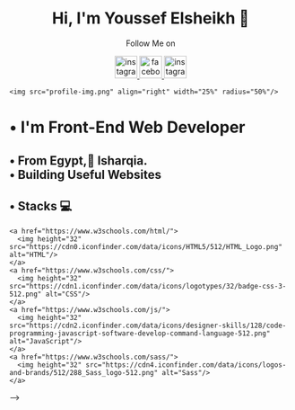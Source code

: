   <h1 align="center">Hi, I'm Youssef Elsheikh 👋</h1>
  <p align="center" >Follow Me on</p>
  <p align="center" >
      <a href="https://www.instagram.com/youssef.elshekh.73/">
        <img height="40" src="https://cdn3.iconfinder.com/data/icons/2018-social-media-logotypes/1000/2018_social_media_popular_app_logo_instagram-512.png" alt="instagram">
      </a>
      <a href="https://www.facebook.com/youssef.elshekh.73">
        <img height="40" src="https://cdn2.iconfinder.com/data/icons/social-media-2285/512/1_Facebook_colored_svg_copy-512.png" alt="facebook">
      </a>
      <a href="https://twitter.com/Youssef13105832">
        <img height="40" src="https://cdn3.iconfinder.com/data/icons/capsocial-round/500/twitter-512.png" alt="instagram">
      </a>
    </p>
    
    <img src="profile-img.png" align="right" width="25%" radius="50%"/>
  <h1>• I'm Front-End Web Developer</h1>
  <h2>• From Egypt, ِlsharqia. <br>• Building Useful Websites</h2>
  
  <h2>• Stacks 💻</h2>
  
    <a href="https://www.w3schools.com/html/">
      <img height="32" src="https://cdn0.iconfinder.com/data/icons/HTML5/512/HTML_Logo.png" alt="HTML"/>
    </a>
    <a href="https://www.w3schools.com/css/">
      <img height="32" src="https://cdn1.iconfinder.com/data/icons/logotypes/32/badge-css-3-512.png" alt="CSS"/>
    </a>
    <a href="https://www.w3schools.com/js/">
      <img height="32" src="https://cdn2.iconfinder.com/data/icons/designer-skills/128/code-programming-javascript-software-develop-command-language-512.png" alt="JavaScript"/>
    </a>
    <a href="https://www.w3schools.com/sass/">
      <img height="32" src="https://cdn4.iconfinder.com/data/icons/logos-and-brands/512/288_Sass_logo-512.png" alt="Sass"/>
    </a>






<!-- - 🔭 I’m currently working on ...
- 🌱 I’m currently learning ...
- 👯 I’m looking to collaborate on ...
- 🤔 I’m looking for help with ...
- 💬 Ask me about ...
- 📫 How to reach me: ...
- 😄 Pronouns: ...
- ⚡ Fun fact: ...
--> -->
